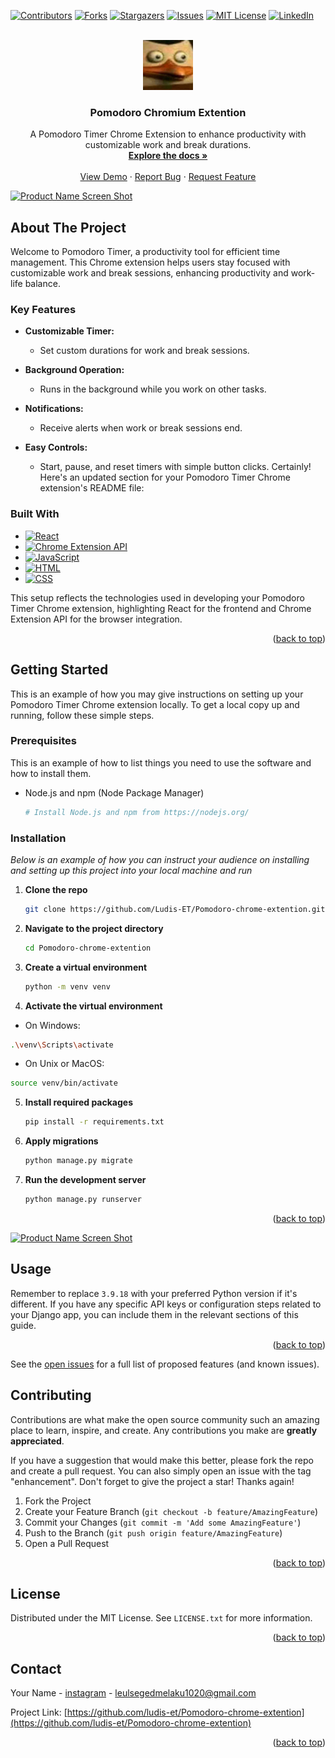 <a name="readme-top"></a>
[![Contributors][contributors-shield]][contributors-url]
[![Forks][forks-shield]][forks-url]
[![Stargazers][stars-shield]][stars-url]
[![Issues][issues-shield]][issues-url]
[![MIT License][license-shield]][license-url]
[![LinkedIn][linkedin-shield]][linkedin-url]

<!-- PROJECT LOGO -->
<br />
<div align="center">
  <a href="https://github.com/Ludis-et/Pomodoro-chrome-extention">
    <img src="files/icon.png" alt="Logo" width="80" height="80">
  </a>

  <h3 align="center">Pomodoro Chromium Extention</h3>

  <p align="center">
   A Pomodoro Timer Chrome Extension to enhance productivity with customizable work and break durations.
    <br />
    <a href="https://github.com/Ludis-et/Pomodoro-chrome-extention"><strong>Explore the docs »</strong></a>
    <br />
    <br />
    <a href="https://Pomodoro-chrome-extention.vercel.app">View Demo</a>
    ·
    <a href="https://github.com/Ludis-et/Pomodoro-chrome-extention/issues">Report Bug</a>
    ·
    <a href="https://github.com/Ludis-et/Pomodoro-chrome-extention/issues">Request Feature</a>
  </p>
</div>

<!-- ABOUT THE PROJECT -->

[![Product Name Screen Shot][product-screenshot]](files/main.png)

## About The Project

Welcome to Pomodoro Timer, a productivity tool for efficient time management. This Chrome extension helps users stay focused with customizable work and break sessions, enhancing productivity and work-life balance.

### Key Features

- **Customizable Timer:**

  - Set custom durations for work and break sessions.

- **Background Operation:**

  - Runs in the background while you work on other tasks.

- **Notifications:**
  - Receive alerts when work or break sessions end.
- **Easy Controls:**
  - Start, pause, and reset timers with simple button clicks.
    Certainly! Here's an updated section for your Pomodoro Timer Chrome extension's README file:

### Built With

- [![React](https://img.shields.io/badge/React-61DAFB?style=for-the-badge&logo=react&logoColor=white)](https://reactjs.org/)
- [![Chrome Extension API](https://img.shields.io/badge/Chrome%20Extension%20API-4285F4?style=for-the-badge&logo=google-chrome&logoColor=white)](https://developer.chrome.com/docs/extensions/)
- [![JavaScript](https://img.shields.io/badge/JavaScript-F7DF1E?style=for-the-badge&logo=javascript&logoColor=black)](https://developer.mozilla.org/en-US/docs/Web/JavaScript)
- [![HTML](https://img.shields.io/badge/HTML5-E34F26?style=for-the-badge&logo=html5&logoColor=white)](https://developer.mozilla.org/en-US/docs/Web/HTML)
- [![CSS](https://img.shields.io/badge/CSS-1572B6?style=for-the-badge&logo=css3&logoColor=white)](https://www.w3.org/Style/CSS/Overview.en.html)

This setup reflects the technologies used in developing your Pomodoro Timer Chrome extension, highlighting React for the frontend and Chrome Extension API for the browser integration.

<p align="right">(<a href="#readme-top">back to top</a>)</p>

<!-- GETTING STARTED -->

## Getting Started

This is an example of how you may give instructions on setting up your Pomodoro Timer Chrome extension locally. To get a local copy up and running, follow these simple steps.

### Prerequisites

This is an example of how to list things you need to use the software and how to install them.

- Node.js and npm (Node Package Manager)
  ```sh
  # Install Node.js and npm from https://nodejs.org/
  ```

### Installation

_Below is an example of how you can instruct your audience on installing and setting up this project into your local machine and run_

1. **Clone the repo**

   ```sh
   git clone https://github.com/Ludis-ET/Pomodoro-chrome-extention.git
   ```

2. **Navigate to the project directory**

   ```sh
   cd Pomodoro-chrome-extention
   ```

3. **Create a virtual environment**

   ```sh
   python -m venv venv
   ```

4. **Activate the virtual environment**

- On Windows:

```sh
.\venv\Scripts\activate
```

- On Unix or MacOS:

```sh
source venv/bin/activate
```

5. **Install required packages**
   ```sh
   pip install -r requirements.txt
   ```
6. **Apply migrations**
   ```sh
   python manage.py migrate
   ```
7. **Run the development server**
   ```sh
   python manage.py runserver
   ```

<p align="right">(<a href="#readme-top">back to top</a>)</p>

[![Product Name Screen Shot][product-screenshott]](static/readme/screencapture-localhost-8000-admin-page-2024-02-15-19_46_08.png)

<!-- USAGE EXAMPLES -->

## Usage

Remember to replace `3.9.18` with your preferred Python version if it's different. If you have any specific API keys or configuration steps related to your Django app, you can include them in the relevant sections of this guide.

<p align="right">(<a href="#readme-top">back to top</a>)</p>

<!-- ROADMAP
## Roadmap

- [x] Add Changelog
- [x] Add back to top links
- [ ] Add Additional Templates w/ Examples
- [ ] Add "components" document to easily copy & paste sections of the readme
- [ ] Multi-language Support
    - [ ] Chinese
    - [ ] Spanish -->

See the [open issues](https://github.com/Ludis-et/Pomodoro-chrome-extention/issues) for a full list of proposed features (and known issues).

<!-- <p align="right">(<a href="#readme-top">back to top</a>)</p> -->

<!-- CONTRIBUTING -->

## Contributing

Contributions are what make the open source community such an amazing place to learn, inspire, and create. Any contributions you make are **greatly appreciated**.

If you have a suggestion that would make this better, please fork the repo and create a pull request. You can also simply open an issue with the tag "enhancement".
Don't forget to give the project a star! Thanks again!

1. Fork the Project
2. Create your Feature Branch (`git checkout -b feature/AmazingFeature`)
3. Commit your Changes (`git commit -m 'Add some AmazingFeature'`)
4. Push to the Branch (`git push origin feature/AmazingFeature`)
5. Open a Pull Request

<p align="right">(<a href="#readme-top">back to top</a>)</p>

<!-- LICENSE -->

## License

Distributed under the MIT License. See `LICENSE.txt` for more information.

<p align="right">(<a href="#readme-top">back to top</a>)</p>

<!-- CONTACT -->

## Contact

Your Name - [instagram](https://instagram.com/lulsgd) - leulsegedmelaku1020@gmail.com

Project Link: [https://github.com/ludis-et/Pomodoro-chrome-extention](https://github.com/ludis-et/Pomodoro-chrome-extention)

<p align="right">(<a href="#readme-top">back to top</a>)</p>

<!--
## Acknowledgments

Use this space to list resources you find helpful and would like to give credit to. I've included a few of my favorites to kick things off!

* [Choose an Open Source License](https://choosealicense.com)
* [GitHub Emoji Cheat Sheet](https://www.webpagefx.com/tools/emoji-cheat-sheet)
* [Malven's Flexbox Cheatsheet](https://flexbox.malven.co/)
* [Malven's Grid Cheatsheet](https://grid.malven.co/)
* [Img Shields](https://shields.io)
* [GitHub Pages](https://pages.github.com)
* [Font Awesome](https://fontawesome.com)
* [React Icons](https://react-icons.github.io/react-icons/search)

<p align="right">(<a href="#readme-top">back to top</a>)</p> -->

<!-- MARKDOWN LINKS & IMAGES -->
<!-- https://www.markdownguide.org/basic-syntax/#reference-style-links -->

[contributors-shield]: https://img.shields.io/github/contributors/Ludis-et/Pomodoro-chrome-extention.svg?style=for-the-badge
[contributors-url]: https://github.com/Ludis-et/Pomodoro-chrome-extention/graphs/contributors
[forks-shield]: https://img.shields.io/github/forks/Ludis-et/Pomodoro-chrome-extention.svg?style=for-the-badge
[forks-url]: https://github.com/Ludis-et/Pomodoro-chrome-extention/network/members
[stars-shield]: https://img.shields.io/github/stars/Ludis-et/Pomodoro-chrome-extention.svg?style=for-the-badge
[stars-url]: https://github.com/Ludis-et/Pomodoro-chrome-extention/stargazers
[issues-shield]: https://img.shields.io/github/issues/Ludis-et/Pomodoro-chrome-extention.svg?style=for-the-badge
[issues-url]: https://github.com/Ludis-et/Pomodoro-chrome-extention/issues
[license-shield]: https://img.shields.io/github/license/Ludis-et/Pomodoro-chrome-extention.svg?style=for-the-badge
[license-url]: https://github.com/Ludis-et/Pomodoro-chrome-extention/blob/master/LICENSE.txt
[linkedin-shield]: https://img.shields.io/badge/-LinkedIn-black.svg?style=for-the-badge&logo=linkedin&colorB=555
[linkedin-url]: https://linkedin.com/in/othneildrew
[product-screenshot]: static/readme/screencapture-Pomodoro-chrome-extention-vercel-app-2024-02-15-18_50_59.png
[product-screenshott]: static/readme/screencapture-localhost-8000-admin-page-2024-02-15-19_46_08.png
[Next.js]: https://img.shields.io/badge/Django?style=for-the-badge&logo=django
[Next-url]: https://www.djangoproject.com/
[React.js]: https://img.shields.io/badge/React-20232A?style=for-the-badge&logo=react&logoColor=61DAFB
[React-url]: https://reactjs.org/
[Vue.js]: https://img.shields.io/badge/Vue.js-35495E?style=for-the-badge&logo=vuedotjs&logoColor=4FC08D
[Vue-url]: https://vuejs.org/
[Angular.io]: https://img.shields.io/badge/Angular-DD0031?style=for-the-badge&logo=angular&logoColor=white
[Angular-url]: https://angular.io/
[Svelte.dev]: https://img.shields.io/badge/Svelte-4A4A55?style=for-the-badge&logo=svelte&logoColor=FF3E00
[Svelte-url]: https://svelte.dev/
[Laravel.com]: https://img.shields.io/badge/Laravel-FF2D20?style=for-the-badge&logo=laravel&logoColor=white
[Laravel-url]: https://laravel.com
[Bootstrap.com]: https://img.shields.io/badge/Bootstrap-563D7C?style=for-the-badge&logo=bootstrap&logoColor=white
[Bootstrap-url]: https://getbootstrap.com
[JQuery.com]: https://img.shields.io/badge/jQuery-0769AD?style=for-the-badge&logo=jquery&logoColor=white
[JQuery-url]: https://jquery.com

